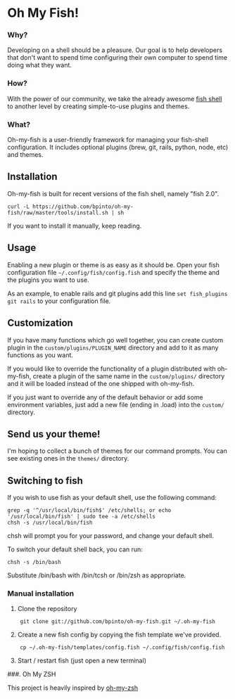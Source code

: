# Oh My Fish!

### Why?
  Developing on a shell should be a pleasure. Our goal is to help developers that don't want to spend time configuring their own computer to spend time doing what they want.

### How?
  With the power of our community, we take the already awesome [fish shell][fish] to another level by creating simple-to-use plugins and themes.

[fish]: http://fishshell.com/

### What?
  Oh-my-fish is a user-friendly framework for managing your fish-shell configuration. It includes optional plugins (brew, git, rails, python, node, etc) and themes.


## Installation

Oh-my-fish is built for recent versions of the fish shell, namely "fish 2.0".

    curl -L https://github.com/bpinto/oh-my-fish/raw/master/tools/install.sh | sh

If you want to install it manually, keep reading.

## Usage

Enabling a new plugin or theme is as easy as it should be. Open your fish configuration file
`~/.config/fish/config.fish` and specify the theme and the plugins you want to use.

As an example, to enable rails and git plugins add this line `set fish_plugins git rails` 
to your configuration file.

## Customization

If you have many functions which go well together, you can create custom plugin in the `custom/plugins/PLUGIN_NAME`
directory and add to it as many functions as you want.

If you would like to override the functionality of a plugin distributed with oh-my-fish,
create a plugin of the same name in the `custom/plugins/` directory and it will be loaded
instead of the one shipped with oh-my-fish.

If you just want to override any of the default behavior or add some environment variables,
just add a new file (ending in .load) into the `custom/` directory.

## Send us your theme!

I'm hoping to collect a bunch of themes for our command prompts. You can see existing ones in the `themes/` directory.


## Switching to fish

If you wish to use fish as your default shell, use the following command:

    grep -q '^/usr/local/bin/fish$' /etc/shells; or echo '/usr/local/bin/fish' | sudo tee -a /etc/shells
    chsh -s /usr/local/bin/fish

chsh will prompt you for your password, and change your default shell.

To switch your default shell back, you can run:

    chsh -s /bin/bash

Substitute /bin/bash with /bin/tcsh or /bin/zsh as appropriate.

### Manual installation

1. Clone the repository
```
    git clone git://github.com/bpinto/oh-my-fish.git ~/.oh-my-fish
```

2. Create a new fish config by copying the fish template we've provided.
```
    cp ~/.oh-my-fish/templates/config.fish ~/.config/fish/config.fish
```

3. Start / restart fish (just open a new terminal)


###. Oh My ZSH

This project is heavily inspired by [oh-my-zsh][oh-my-zsh]

[oh-my-zsh]: https://github.com/robbyrussell/oh-my-zsh/
